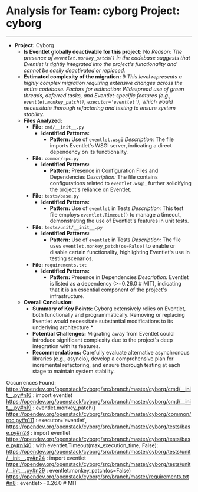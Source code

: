 # Analysis for Team: cyborg Project: cyborg
---

- **Project:** Cyborg
  - **Is Eventlet globally deactivable for this project:** No
    *Reason: The presence of `eventlet.monkey_patch()` in the codebase suggests that Eventlet is tightly integrated into the project's functionality and cannot be easily deactivated or replaced.*
  - **Estimated complexity of the migration:** 9
    *This level represents a highly complex migration requiring extensive changes across the entire codebase.*
    *Factors for estimation: Widespread use of green threads, deferred tasks, and Eventlet-specific features (e.g., `eventlet.monkey_patch()`, `executor='eventlet'`), which would necessitate thorough refactoring and testing to ensure system stability.*
  - **Files Analyzed:**
    - **File:** `cmd/__init__.py`
      - **Identified Patterns:**
        - **Pattern:** Use of `eventlet.wsgi`
          *Description:* The file imports Eventlet's WSGI server, indicating a direct dependency on its functionality.
    - **File:** `common/rpc.py`
      - **Identified Patterns:**
        - **Pattern:** Presence in Configuration Files and Dependencies
          *Description:* The file contains configurations related to `eventlet.wsgi`, further solidifying the project's reliance on Eventlet.
    - **File:** `tests/base.py`
      - **Identified Patterns:**
        - **Pattern:** Use of `eventlet` in Tests
          *Description:* This test file employs `eventlet.Timeout()` to manage a timeout, demonstrating the use of Eventlet's features in unit tests.
    - **File:** `tests/unit/__init__.py`
      - **Identified Patterns:**
        - **Pattern:** Use of `eventlet` in Tests
          *Description:* The file uses `eventlet.monkey_patch(os=False)` to enable or disable certain functionality, highlighting Eventlet's use in testing scenarios.
    - **File:** `requirements.txt`
      - **Identified Patterns:**
        - **Pattern:** Presence in Dependencies
          *Description:* Eventlet is listed as a dependency (>=0.26.0 # MIT), indicating that it is an essential component of the project's infrastructure.
  - **Overall Conclusion:**
    - **Summary of Key Points:** Cyborg extensively relies on Eventlet, both functionally and programmatically. Removing or replacing Eventlet would necessitate substantial modifications to its underlying architecture.*
    - **Potential Challenges:** Migrating away from Eventlet could introduce significant complexity due to the project's deep integration with its features.
    - **Recommendations:** Carefully evaluate alternative asynchronous libraries (e.g., asyncio), develop a comprehensive plan for incremental refactoring, and ensure thorough testing at each stage to maintain system stability.

Occurrences Found:
https://opendev.org/openstack/cyborg/src/branch/master/cyborg/cmd/__init__.py#n16 : import eventlet
https://opendev.org/openstack/cyborg/src/branch/master/cyborg/cmd/__init__.py#n19 : eventlet.monkey_patch()
https://opendev.org/openstack/cyborg/src/branch/master/cyborg/common/rpc.py#n111 : executor='eventlet',
https://opendev.org/openstack/cyborg/src/branch/master/cyborg/tests/base.py#n28 : import eventlet
https://opendev.org/openstack/cyborg/src/branch/master/cyborg/tests/base.py#n140 : with eventlet.Timeout(max_execution_time, False):
https://opendev.org/openstack/cyborg/src/branch/master/cyborg/tests/unit/__init__.py#n24 : import eventlet
https://opendev.org/openstack/cyborg/src/branch/master/cyborg/tests/unit/__init__.py#n29 : eventlet.monkey_patch(os=False)
https://opendev.org/openstack/cyborg/src/branch/master/requirements.txt#n8 : eventlet>=0.26.0 # MIT
